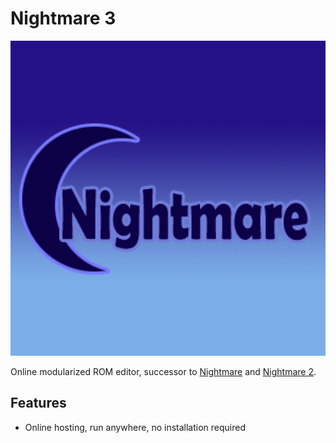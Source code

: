 # Nightmare 3

![Logo](./src/logo.png)

Online modularized ROM editor, successor to [Nightmare](https://www.romhacking.net/utilities/1307/) and [Nightmare 2](https://www.romhacking.net/utilities/610/).

## Features

- Online hosting, run anywhere, no installation required
